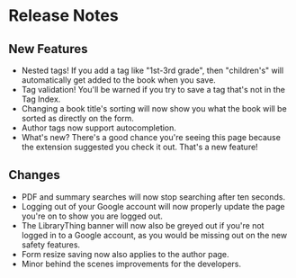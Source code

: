 # Release Notes

## New Features
- Nested tags! If you add a tag like "1st-3rd grade", then "children's" will automatically get added to the book when you save.
- Tag validation! You'll be warned if you try to save a tag that's not in the Tag Index.
- Changing a book title's sorting will now show you what the book will be sorted as directly on the form.
- Author tags now support autocompletion.
- What's new? There's a good chance you're seeing this page because the extension suggested you check it out. That's a new feature!

## Changes
- PDF and summary searches will now stop searching after ten seconds.
- Logging out of your Google account will now properly update the page you're on to show you are logged out.
- The LibraryThing banner will now also be greyed out if you're not logged in to a Google account, as you would be missing out on the new safety features.
- Form resize saving now also applies to the author page.
- Minor behind the scenes improvements for the developers.
